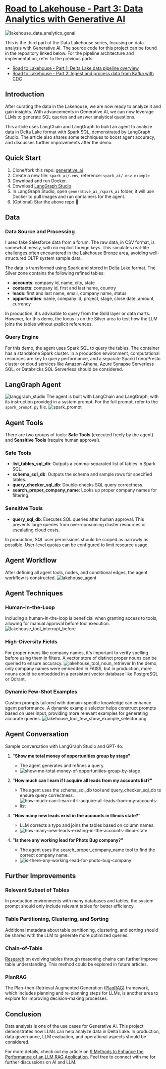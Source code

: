 # [Road to Lakehouse - Part 3: Data Analytics with Generative AI](https://www.linkedin.com/pulse/road-lakehouse-part-3-data-analytics-generative-ai-tam-nguyen-jy8hc)

![lakehouse_data_analytics_genai](media/lakehouse_data_analytics_genai.png)

This is the third part of the Data Lakehouse series, focusing on data analysis with Generative AI. The source code for this project can be found in the repository linked below. For the pipeline architecture and implementation, refer to the previous parts:

- [Road to Lakehouse - Part 1: Delta Lake data pipeline overview](https://www.linkedin.com/pulse/road-lakehouse-part-1-delta-lake-data-pipeline-overview-tam-nguyen)
- [Road to Lakehouse - Part 2: Ingest and process data from Kafka with CDC](https://tam159.medium.com/road-to-lakehouse-part-2-ingest-and-process-data-from-kafka-with-cdc-and-delta-lakes-cdf-318708468a47)

## Introduction

After curating the data in the Lakehouse, we are now ready to analyze it and gain insights. With advancements in Generative AI, we can now leverage LLMs to generate SQL queries and answer analytical questions.

This article uses LangChain and LangGraph to build an agent to analyze data in Delta Lake format with Spark SQL, demonstrated by LangGraph Studio. The article also shares some techniques to boost agent accuracy, and discusses further improvements after the demo.

## Quick Start

1. Clone/fork this repo: [generative_ai](https://github.com/tam159/generative_ai)
2. Create a new file: `spark_ai/.env`, reference: `spark_ai/.env.example`
3. Download and run Docker.
4. Download [LangGraph Studio](https://github.com/langchain-ai/langgraph-studio)
5. In LangGraph Studio, open `generative_ai_/spark_ai` folder, it will use Docker to pull images and run containers for the agent.
6. (Optional) Star the above repo 🤗

## Data

### Data Source and Processing

I used fake Salesforce data from a forum. The raw data, in CSV format, is somewhat messy, with no explicit foreign keys. This simulates real-life challenges often encountered in the Lakehouse Bronze area, avoiding well-structured OLTP system sample data.

The data is transformed using Spark and stored in Delta Lake format. The Silver zone contains the following refined tables:

- **accounts**: company id, name, city, state
- **contacts**: company id, first and last name, country
- **leads**: first and last name, email, company name, status
- **opportunities**: name, company id, project, stage, close date, amount, currency

In production, it's advisable to query from the Gold layer or data marts. However, for this demo, the focus is on the Silver area to test how the LLM joins the tables without explicit references.

### Query Engine

For this demo, the agent uses Spark SQL to query the tables. The container has a standalone Spark cluster. In a production environment, computational resources are key to query performance, and a separate Spark/Trino/Presto cluster or cloud services like Amazon Athena, Azure Synapse Serverless SQL, or Databricks SQL Serverless should be considered.

## LangGraph Agent
![langgraph_studio](media/langgraph_studio.png)
The agent is built with LangChain and LangGraph, with its instruction provided in a system prompt. For the full prompt, refer to the `spark_prompt.py` file.
![spark_prompt](media/spark_prompt.png)

## Agent Tools

There are two groups of tools: **Safe Tools** (executed freely by the agent) and **Sensitive Tools** (require human approval).

### Safe Tools

- **list_tables_sql_db**: Outputs a comma-separated list of tables in Spark SQL.
- **schema_sql_db**: Outputs the schema and sample rows for specified tables.
- **query_checker_sql_db**: Double-checks SQL query correctness.
- **search_proper_company_name**: Looks up proper company names for filtering.

### Sensitive Tools

- **query_sql_db**: Executes SQL queries after human approval. This prevents large queries from over-consuming cluster resources or escalating cloud costs.

In production, SQL user permissions should be scoped as narrowly as possible. User-level quotas can be configured to limit resource usage.

## Agent Workflow

After defining all agent tools, nodes, and conditional edges, the agent workflow is constructed.
![lakehouse_agent](media/lakehouse_agent.png)

## Agent Techniques

### Human-in-the-Loop

Including a human-in-the-loop is beneficial when granting access to tools, allowing for manual approval before tool execution.
![lakehouse_tool_interrupt_before](media/lakehouse_tool_interrupt_before.png)

### High-Diversity Fields

For proper nouns like company names, it's important to verify spelling before using them in filters. A vector store of distinct proper nouns can be queried to ensure accuracy.
![lakehouse_tool_noun_retriever](media/lakehouse_tool_noun_retriever.png)
In the demo, only company names were embedded in FAISS, but in production, more nouns could be embedded in a persistent vector database like PostgreSQL or Qdrant.

### Dynamic Few-Shot Examples

Custom prompts tailored with domain-specific knowledge can enhance agent performance. A dynamic example selector helps construct prompts based on user input, providing more relevant examples for generating accurate queries.
![lakehouse_tool_few_show_example_selector.png](media/lakehouse_tool_few_show_example_selector.png)

## Agent Conversation

Sample conversation with LangGraph Studio and GPT-4o:

1. **"Show me total money of opportunities group by stage"**
   - The agent generates and refines a query.
   - ![show-me-total-money-of-opportunities-group-by-stage](media/show-me-total-money-of-opportunities-group-by-stage.gif)
   
2. **"How much can I earn if I acquire all leads from my accounts list?"**
   - The agent uses the schema_sql_db tool and query_checker_sql_db to ensure query correctness.
   - ![how-much-can-I-earn-if-I-acquire-all-leads-from-my-accounts-list](media/how-much-can-I-earn-if-I-acquire-all-leads-from-my-accounts-list.gif)

3. **"How many new leads exist in the accounts in Illinois state?"**
   - LLM corrects a typo and joins the tables based on column names.
   - ![how-many-new-leads-existing-in-the-accounts-illinoi-state](media/how-many-new-leads-existing-in-the-accounts-illinoi-state.gif)

4. **"Is there any working lead for Photo Bug company?"**
   - The agent uses the search_proper_company_name tool to find the correct company name.
   - ![is-there-any-working-lead-for-photo-bug-company](media/is-there-any-working-lead-for-photo-bug-company.gif)

## Further Improvements

### Relevant Subset of Tables

In production environments with many databases and tables, the system prompt should only include relevant tables for better efficiency.

### Table Partitioning, Clustering, and Sorting

Additional metadata about table partitioning, clustering, and sorting should be shared with the LLM to generate more optimized queries.

### Chain-of-Table

[Research](https://arxiv.org/pdf/2401.04398) on evolving tables through reasoning chains can further improve table understanding. This method could be explored in future articles.

### PlanRAG

The Plan-then-Retrieval Augmented Generation ([PlanRAG](https://aclanthology.org/2024.naacl-long.364.pdf)) framework, which includes planning and re-planning steps for LLMs, is another area to explore for improving decision-making processes.

## Conclusion

Data analysis is one of the use cases for Generative AI. This project demonstrates how LLMs can help analyze data in Delta Lake. In production, data governance, LLM evaluation, and operational aspects should be considered.

For more details, check out my article on [9 Methods to Enhance the Performance of an LLM RAG Application](#). Feel free to connect with me for further discussions on AI and LLM.
